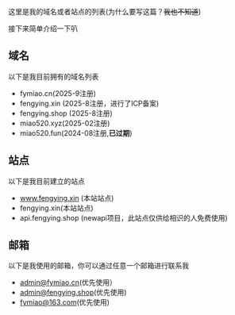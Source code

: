 这里是我的域名或者站点的列表(为什么要写这篇？~~我也不知道~~)  

接下来简单介绍一下叭  

## 域名
以下是我目前拥有的域名列表  
- fymiao.cn(2025-9注册)
- fengying.xin (2025-8注册，进行了ICP备案)  
- fengying.shop (2025-8注册)  
- miao520.xyz(2025-02注册)  
- miao520.fun(2024-08注册,**已过期**)

## 站点
以下是我目前建立的站点  
- www.fengying.xin (本站站点)  
- fengying.xin(本站站点)
- api.fengying.shop (newapi项目，此站点仅供给相识的人免费使用)

## 邮箱
以下是我使用的邮箱，你可以通过任意一个邮箱进行联系我
- admin@fymiao.cn(优先使用）
- admin@fengying.shop(优先使用)
- fymiao@163.com(优先使用)
